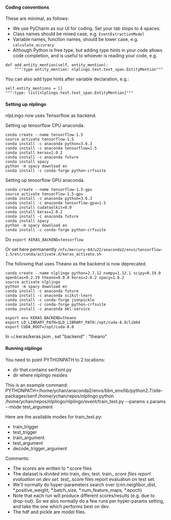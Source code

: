 
#### Coding conventions

These are minimal, as follows:
* We use PyCharm as our UI for coding. Set your tab stops to 4 spaces.
* Class names should be mixed case, e.g. ```EventExtractionModel```
* Variable names, function names, should be lower case, e.g. ```calculate_accuracy```
* Although Python is free type, but adding type hints in your code allows code completion, and is useful to whoever is reading your code, e.g.

```
def add_entity_mention(self, entity_mention):
    """:type entity_mention: nlplingo.text.text_span.EntityMention"""
```

You can also add type hints after variable declaration, e.g.:
```
self.entity_mentions = []
""":type: list[nlplingo.text.text_span.EntityMention]"""
```

#### Setting up nlplingo

nlpLingo now uses Tensorflow as backend.

Setting up tensorflow CPU anaconda.
```
conda create --name tensorflow-1.5
source activate tensorflow-1.5
conda install -c anaconda python=3.6.3
conda install -c anaconda tensorflow=1.5
conda install keras=2.0.2
conda install -c anaconda future
conda install spacy
python -m spacy download en
conda install -c conda-forge python-crfsuite
```

Setting up tensorflow GPU anaconda.
```
conda create --name tensorflow-1.5-gpu
source activate tensorflow-1.5-gpu
conda install -c anaconda python=3.6.3
conda install -c anaconda tensorflow-gpu=1.5
conda install cudatoolkit=8.0
conda install keras=2.0.2
conda install -c anaconda future
conda install spacy
python -m spacy download en
conda install -c conda-forge python-crfsuite
```

Do ```export KERAS_BACKEND=tensorflow```

Or set here permanently ```/nfs/mercury-04/u22/anaconda2/envs/tensorflow-1.5/etc/conda/activate.d/keras_activate.sh```


The following that uses Theano as the backend is now deprecated.
```
conda create --name nlplingo python=2.7.12 numpy=1.12.1 scipy=0.19.0 openblas=0.2.19 theano=0.9.0 keras=2.0.2 spacy=1.8.2
source activate nlplingo
python -m spacy download en
conda install -c anaconda future
conda install -c anaconda scikit-learn
conda install -c conda-forge jsonpickle
conda install -c conda-forge python-crfsuite
conda install -c anaconda mkl-service

export env KERAS_BACKEND=theano
export LD_LIBRARY_PATH=$LD_LIBRARY_PATH:/opt/cuda-8.0/lib64
export CUDA_ROOT=/opt/cuda-8.0
```

In ~/.keras/keras.json , set "backend" : "theano" 


#### Running nlplingo

You need to point PYTHONPATH to 2 locations:
- dir that contains serifxml.py
- dir where nlplingo resides

This is an example command:
PYTHONPATH=/home/ychan/anaconda2/envs/bbn_env/lib/python2.7/site-packages/serif:/home/ychan/repos/nlplingo python /home/ychan/repos/nlplingo/nlplingo/event/train_test.py --params x.params --mode test_argument

Here are the available modes for train_test.py: 
- train_trigger
- test_trigger
- train_argument
- test_argument
- decode_trigger_argument

Comments:
- The scores are written to *.score files
- The dataset is divided into train, dev, test. train_*.score files report evaluation on dev set. test_*.score files report evaluation on test set.
- We'll normally do hyper-parameters search over (cnn.neighbor_dist, *.positive_weight, *.batch_size, *.num_feature_maps, *.epoch)
- Note that each run will produce different scores/results (e.g. due to drop-out). So we also normally do a few runs per hyper-params setting, and take the one which performs best on dev.
- The hdf and pickle are model files.

